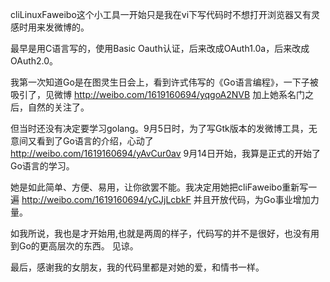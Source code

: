 cliLinuxFaweibo这个小工具一开始只是我在vi下写代码时不想打开浏览器又有灵感时用来发微博的。

最早是用C语言写的，使用Basic Oauth认证，后来改成OAuth1.0a，后来改成OAuth2.0。

我第一次知道Go是在图灵生日会上，看到许式伟写的《Go语言编程》，一下子被吸引了，见微博
http://weibo.com/1619160694/yqgoA2NVB
加上她系名门之后，自然的关注了。

但当时还没有决定要学习golang。9月5日时，为了写Gtk版本的发微博工具，无意间又看到了Go语言的介绍，心动了
http://weibo.com/1619160694/yAvCur0av
9月14日开始，我算是正式的开始了Go语言的学习。

她是如此简单、方便、易用，让你欲罢不能。我决定用她把cliFaweibo重新写一遍
http://weibo.com/1619160694/yCJjLcbkF
并且开放代码，为Go事业增加力量。

如我所说，我也是才开始用,也就是两周的样子，代码写的并不是很好，也没有用到Go的更高层次的东西。
见谅。

最后，感谢我的女朋友，我的代码里都是对她的爱，和情书一样。
